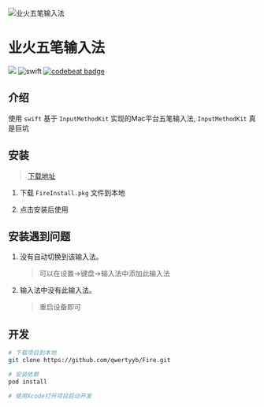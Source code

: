 ![业火五笔输入法](https://ftp.bmp.ovh/imgs/2020/08/9776d863b24f2b02.png)

# 业火五笔输入法
![](https://github.com/qwertyyb/FireWubi/workflows/CI/badge.svg)
![swift](https://img.shields.io/badge/swift-green.svg)
[![codebeat badge](https://codebeat.co/badges/f15efd85-e85d-4f72-87ab-f204abd17412)](https://codebeat.co/projects/github-com-qwertyyb-fire-master)

## 介绍
使用 `swift` 基于 `InputMethodKit` 实现的Mac平台五笔输入法, `InputMethodKit` 真是巨坑


## 安装
> [下载地址](https://github.com/qwertyyb/Fire/releases)

1. 下载 `FireInstall.pkg` 文件到本地

2. 点击安装后使用


## 安装遇到问题
1. 没有自动切换到该输入法。
    > 可以在设置->键盘->输入法中添加此输入法

2. 输入法中没有此输入法。
    > 重启设备即可


## 开发
```bash
# 下载项目到本地
git clone https://github.com/qwertyyb/Fire.git

# 安装依赖
pod install

# 使用Xcode打开项目启动开发
```
